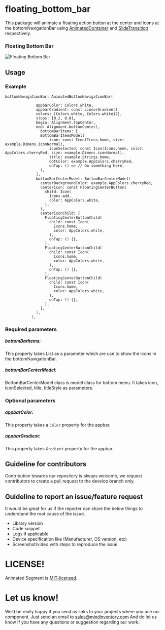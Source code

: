 # floating_bottom_bar


This package will animate a floating action button at the center and icons at the bottomNavigationBar using [AnimatedContainer](https://api.flutter.dev/flutter/widgets/AnimatedContainer-class.html) and [SlideTransition](https://api.flutter.dev/flutter/widgets/SlideTransition-class.html) respectively.


### Floating Bottom Bar
![Floating Bottom Bar](https://github.com/mi-ghanshyam/floating_bottom_bar/blob/master/assets/gif/floating_bottom_bar.gif)


## Usage

### Example
    bottomNavigationBar: AnimatedBottomNavigationBar(

                  appbarColor: Colors.white,
                  appbarGradient: const LinearGradient(
                  colors: [Colors.white, Colors.white12],
                  stops: [0.2, 0.8],
                  begin: Alignment.topCenter,
                  end: Alignment.bottomCenter),
                    bottomBarItems: [
                    BottomBarItemsModel(
                        icon: const Icon(Icons.home, size: example.Dimens.iconNormal),
                        iconSelected: const Icon(Icons.home, color: AppColors.cherryRed, size: example.Dimens.iconNormal),
                        title: example.Strings.home,
                        dotColor: example.AppColors.cherryRed,
                        onTap: () => // Do something here,
                    ),
                  ],
                  bottomBarCenterModel: BottomBarCenterModel(
                    centerBackgroundColor: example.AppColors.cherryRed,
                    centerIcon: const FloatingCenterButton(
                      child: Icon(
                        Icons.add,
                        color: AppColors.white,
                      ),
                    ),
                    centerIconChild: [
                      FloatingCenterButtonChild(
                        child: const Icon(
                          Icons.home,
                          color: AppColors.white,
                        ),
                        onTap: () {},
                      ),
                      FloatingCenterButtonChild(
                        child: const Icon(
                          Icons.home,
                          color: AppColors.white,
                        ),
                        onTap: () {},
                      ),
                      FloatingCenterButtonChild(
                        child: const Icon(
                          Icons.home,
                          color: AppColors.white,
                        ),
                        onTap: () {},
                      ),
                    ],
                  ),
                ),

### Required parameters

##### bottomBarItems:
This property takes List<BottomBarItemsModel> as a parameter which are use to show the icons in the bottomNavigationBar.

##### bottomBarCenterModel:
BottomBarCenterModel class is model class for bottom menu. It takes icon, iconSelected, title, titleStyle as parameters.

### Optional parameters

##### appbarColor:
This property takes a `Color` property for the appbar.

##### appbarGradient:
This property takes `Gradient` property for the appbar.


## Guideline for contributors
Contribution towards our repository is always welcome, we request contributors to create a pull request to the develop branch only.

## Guideline to report an issue/feature request
It would be great for us if the reporter can share the below things to understand the root cause of the issue.
- Library version
- Code snippet
- Logs if applicable
- Device specification like (Manufacturer, OS version, etc)
- Screenshot/video with steps to reproduce the issue

# LICENSE!
Animated Segment is [MIT-licensed](https://github.com/Mindinventory/animated_segment/blob/master/LICENSE "MIT-licensed").

# Let us know!
We’d be really happy if you send us links to your projects where you use our component. Just send an email to sales@mindinventory.com And do let us know if you have any questions or suggestion regarding our work.
